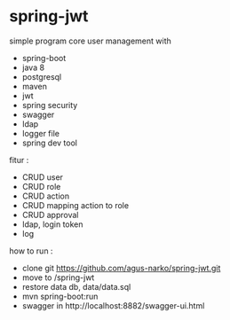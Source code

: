 # spring-jwt

simple program core user management with 
  - spring-boot
  - java 8
  - postgresql
  - maven
  - jwt
  - spring security
  - swagger
  - ldap
  - logger file
  - spring dev tool

fitur :
  - CRUD user
  - CRUD role
  - CRUD action
  - CRUD mapping action to role
  - CRUD approval
  - ldap, login token
  - log

how to run :
 - clone git https://github.com/agus-narko/spring-jwt.git
 - move to /spring-jwt
 - restore data db, data/data.sql
 - mvn spring-boot:run
 - swagger in http://localhost:8882/swagger-ui.html
